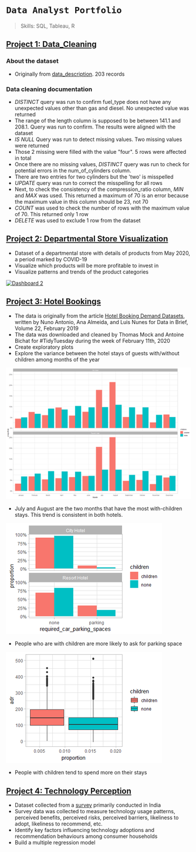 #  `Data Analyst Portfolio`
> Skills: SQL, Tableau, R
## [Project 1: Data_Cleaning](https://github.com/ngctramnl/Data_Cleaning) 
### About the dataset
- Originally from [data_description](https://archive.ics.uci.edu/dataset/10/automobile). 203 records

### Data cleaning documentation
- _DISTINCT_ query was run to confirm fuel_type does not have any unexpected values other than gas and diesel. No unexpected value was returned
- The range of the length column is supposed to be between 141.1 and 208.1. Query was run to confirm. The results were aligned with the dataset
- _IS NULL_ Query was run to detect missing values. Two missing values were returned
- Those 2 missing were filled with the value "four". 5 rows were affected in total
- Once there are no missing values, _DISTINCT_ query was run to check for potential errors in the num_of_cylinders column.
- There are two entries for two cylinders but the 'two' is misspelled
- _UPDATE_ query was run to correct the misspelling for all rows
- Next, to check the consistency of the compression_ratio column, _MIN_ and _MAX_ was used. This returned a maximum of 70 is an error because the maximum value in this column should be 23, not 70
- _COUNT_ was used to check the number of rows with the maximum value of 70. This returned only 1 row
- _DELETE_ was used to exclude 1 row from the dataset



## [Project 2: Departmental Store Visualization](https://github.com/ngctramnl/Departmental_Store)
- Dataset of a departmental store with details of products from May 2020, a period marked by COVID-19
- Visualize which products will be more profitable to invest in
- Visualize patterns and trends of the product categories
<div class='tableauPlaceholder' id='viz1692194439466' style='position: relative'><noscript><a href='#'><img alt='Dashboard 2 ' src='https:&#47;&#47;public.tableau.com&#47;static&#47;images&#47;De&#47;DepartmentalStorein2020&#47;Dashboard2&#47;1_rss.png' style='border: none' /></a></noscript><object class='tableauViz'  style='display:none;'><param name='host_url' value='https%3A%2F%2Fpublic.tableau.com%2F' /> <param name='embed_code_version' value='3' /> <param name='site_root' value='' /><param name='name' value='DepartmentalStorein2020&#47;Dashboard2' /><param name='tabs' value='no' /><param name='toolbar' value='yes' /><param name='static_image' value='https:&#47;&#47;public.tableau.com&#47;static&#47;images&#47;De&#47;DepartmentalStorein2020&#47;Dashboard2&#47;1.png' /> <param name='animate_transition' value='yes' /><param name='display_static_image' value='yes' /><param name='display_spinner' value='yes' /><param name='display_overlay' value='yes' /><param name='display_count' value='yes' /><param name='language' value='en-US' /></object></div>         

## [Project 3: Hotel Bookings](https://github.com/ngctramnl/Hotel_bookings)
- The data is originally from the article [Hotel Booking Demand Datasets](https://www.sciencedirect.com/science/article/pii/S2352340918315191), written by Nuno Antonio, Ana Almeida, and Luis Nunes for Data in Brief, Volume 22, February 2019
- The data was downloaded and cleaned by Thomas Mock and Antoine Bichat for #TidyTuesday during the week of February 11th, 2020
- Create exploratory plots
- Explore the variance between the hotel stays of guests with/without children among months of the year

  
![alt text](https://github.com/ngctramnl/Hotel_bookings/blob/main/Month.png)
- July and August are the two months that have the most with-children stays. This trend is consistent in both hotels.

![alt text](https://github.com/ngctramnl/Hotel_bookings/blob/main/Parking.png)
- People who are with children are more likely to ask for parking space

![alt text](https://github.com/ngctramnl/Hotel_bookings/blob/main/Boxplot.png)
- People with children tend to spend more on their stays

## [Project 4: Technology Perception](https://github.com/ngctramnl/TechnologyAdoption)
- Dataset collected from a [survey](https://www.kaggle.com/datasets/mrcalvinwhite/technology-perception-survey) primarily conducted in India
- Survey data was collected to measure technology usage patterns, perceived benefits, perceived risks, perceived barriers, likeliness to adopt, likeliness to recommend, etc.
- Identify key factors influencing technology adoptions and recommendation behaviours among consumer households
- Build a multiple regression model





